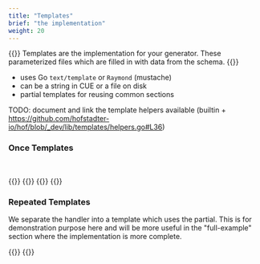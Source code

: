 ```yaml
---
title: "Templates"
brief: "the implementation"
weight: 20
---
```


{{<lead>}}
Templates are the implementation for your generator.
These parameterized files which are filled in
with data from the schema.
{{</lead>}}


- uses Go `text/template` or `Raymond` (mustache)
- can be a string in CUE or a file on disk
- partial templates for reusing common sections

TODO: document and link the template helpers available
(builtin + https://github.com/hofstadter-io/hof/blob/_dev/lib/templates/helpers.go#L36)

### Once Templates

<br>

{{<codePane lang="text" title="templates/go.mod" file="code/getting-started/first-example/templates/go.mod">}}
{{<codePane lang="go" title="templates/server.go" file="code/getting-started/first-example/templates/server.go">}}
{{<codePane lang="go" title="templates/router.go" file="code/getting-started/first-example/templates/router.go">}}
{{<codePane lang="go" title="templates/middleware.go" file="code/getting-started/first-example/templates/middleware.go">}}

### Repeated Templates

We separate the handler into a template which uses the partial.
This is for demonstration purpose here and will be more useful
in the "full-example" section where the implementation is more complete.

{{<codePane lang="go" title="templates/route.go" file="code/getting-started/first-example/templates/route.go">}}
{{<codePane lang="go" title="partials/handler.go" file="code/getting-started/first-example/partials/handler.go">}}

